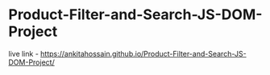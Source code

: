 # Product-Filter-and-Search-JS-DOM-Project
live link - https://ankitahossain.github.io/Product-Filter-and-Search-JS-DOM-Project/
